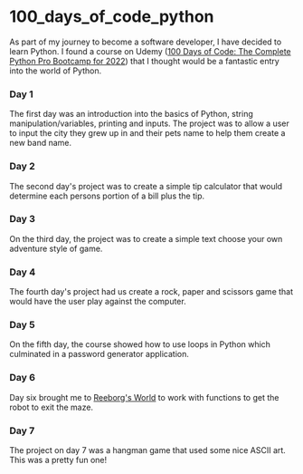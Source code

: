 # 100_days_of_code_python

As part of my journey to become a software developer, I have decided to learn Python.  I found a course on Udemy ([100 Days of Code: The Complete Python Pro Bootcamp for 2022](https://www.udemy.com/course/100-days-of-code/)) that I thought would be a fantastic entry into the world of Python.

### Day 1

The first day was an introduction into the basics of Python, string manipulation/variables, printing and inputs.  The project was to allow a user to input the city they grew up in and their pets name to help them create a new band name.

### Day 2

The second day's project was to create a simple tip calculator that would determine each persons portion of a bill plus the tip.

### Day 3

On the third day, the project was to create a simple text choose your own adventure style of game.

### Day 4

The fourth day's project had us create a rock, paper and scissors game that would have the user play against the computer.

### Day 5

On the fifth day, the course showed how to use loops in Python which culminated in a password generator application.

### Day 6

Day six brought me to [Reeborg's World](https://reeborg.ca/reeborg.html?lang=en&mode=python&menu=worlds%2Fmenus%2Freeborg_intro_en.json&name=Maze&url=worlds%2Ftutorial_en%2Fmaze1.json) to work with functions to get the robot to exit the maze.

### Day 7

The project on day 7 was a hangman game that used some nice ASCII art.  This was a pretty fun one!
